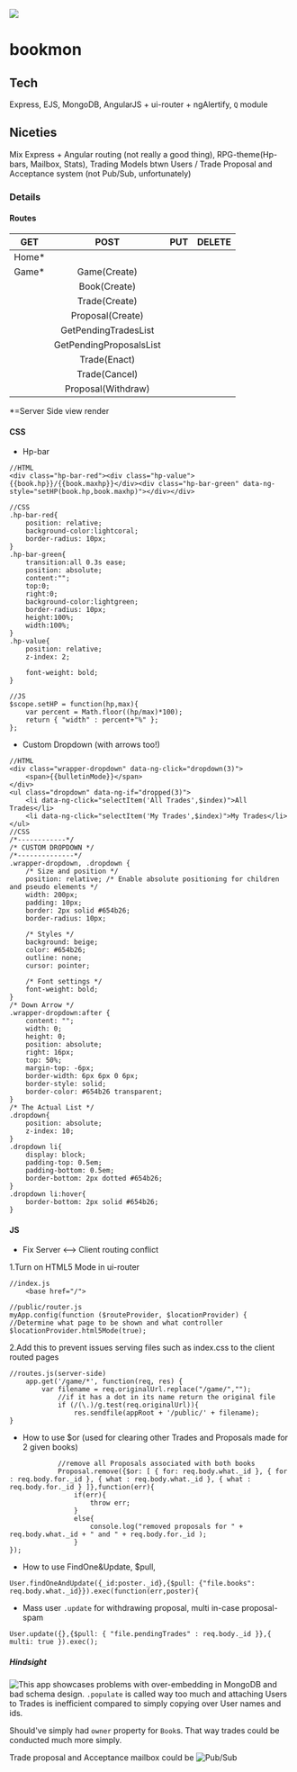 ![](http://res.cloudinary.com/dmj8qtant/image/upload/c_scale,w_600/v1461261954/egjehu0yamywhk8ke0wa.png)
# bookmon

## Tech
Express, EJS, MongoDB, AngularJS + ui-router + ngAlertify, ```Q``` module

## Niceties
Mix Express + Angular routing (not really a good thing), RPG-theme(Hp-bars, Mailbox, Stats), Trading Models btwn Users / Trade Proposal and Acceptance system (not Pub/Sub, unfortunately)

### Details
#### Routes
| GET        | POST           | PUT  | DELETE  |
| ---------- |:--------------:| ----:| -------:|
| Home*      |                |      |         |
| Game*      |  Game(Create)  |      |         |
|            |  Book(Create)  |      |         |
|            |  Trade(Create)  |      |         |
|            |  Proposal(Create)  |      |         |
|            |  GetPendingTradesList  |      |         |
|            |  GetPendingProposalsList  |      |         |
|            |  Trade(Enact)  |      |         |
|            |  Trade(Cancel)  |      |         |
|            |  Proposal(Withdraw)  |      |         |


*=Server Side view render
#### CSS
 - Hp-bar
```
//HTML
<div class="hp-bar-red"><div class="hp-value">{{book.hp}}/{{book.maxhp}}</div><div class="hp-bar-green" data-ng-style="setHP(book.hp,book.maxhp)"></div></div>

//CSS
.hp-bar-red{
	position: relative;
	background-color:lightcoral;
	border-radius: 10px;
}
.hp-bar-green{
	transition:all 0.3s ease;
	position: absolute;
	content:"";
	top:0;
	right:0;
	background-color:lightgreen;
	border-radius: 10px;
	height:100%;
	width:100%;
}
.hp-value{
	position: relative;
	z-index: 2;
	
	font-weight: bold;
}

//JS
$scope.setHP = function(hp,max){
	var percent = Math.floor((hp/max)*100);
	return { "width" : percent+"%" };
};
```
 - Custom Dropdown (with arrows too!)
```
//HTML
<div class="wrapper-dropdown" data-ng-click="dropdown(3)">
	<span>{{bulletinMode}}</span>
</div>
<ul class="dropdown" data-ng-if="dropped(3)">
	<li data-ng-click="selectItem('All Trades',$index)">All Trades</li>
	<li data-ng-click="selectItem('My Trades',$index)">My Trades</li>
</ul>
//CSS
/*------------*/
/* CUSTOM DROPDOWN */
/*--------------*/
.wrapper-dropdown, .dropdown {
    /* Size and position */
    position: relative; /* Enable absolute positioning for children and pseudo elements */
    width: 200px;
    padding: 10px;
	border: 2px solid #654b26;
	border-radius: 10px;

    /* Styles */
    background: beige;
    color: #654b26;
    outline: none;
    cursor: pointer;

    /* Font settings */
    font-weight: bold;
}
/* Down Arrow */
.wrapper-dropdown:after {
    content: "";
    width: 0;
    height: 0;
    position: absolute;
    right: 16px;
    top: 50%;
    margin-top: -6px;
    border-width: 6px 6px 0 6px;
    border-style: solid;
    border-color: #654b26 transparent;    
}
/* The Actual List */
.dropdown{
	position: absolute;
	z-index: 10;
}
.dropdown li{
	display: block;
	padding-top: 0.5em;
	padding-bottom: 0.5em;
	border-bottom: 2px dotted #654b26;
}
.dropdown li:hover{
   	border-bottom: 2px solid #654b26;
}

```

#### JS
- Fix Server <--> Client routing conflict

1.Turn on HTML5 Mode in ui-router
```
//index.js
	<base href="/">
```
```
//public/router.js
myApp.config(function ($routeProvider, $locationProvider) {        //Determine what page to be shown and what controller
$locationProvider.html5Mode(true);
```
2.Add this to prevent issues serving files such as index.css to the client routed pages
```
//routes.js(server-side)
    app.get('/game/*', function(req, res) {
		var filename = req.originalUrl.replace("/game/","");
			//if it has a dot in its name return the original file
			if (/(\.)/g.test(req.originalUrl)){
				res.sendfile(appRoot + '/public/' + filename);
}
```
- How to use $or (used for clearing other Trades and Proposals made for 2 given books)
```
			//remove all Proposals associated with both books
			Proposal.remove({$or: [ { for: req.body.what._id }, { for : req.body.for._id }, { what : req.body.what._id }, { what : req.body.for._id } ]},function(err){
				if(err){
					throw err;
				}
				else{
					console.log("removed proposals for " + req.body.what._id + " and " + req.body.for._id );
				}
});
```

- How to use FindOne&Update, $pull, 
```
User.findOneAndUpdate({_id:poster._id},{$pull: {"file.books": req.body.what._id}}).exec(function(err,poster){
```
- Mass user ```.update``` for withdrawing proposal, multi in-case proposal-spam
```
User.update({},{$pull: { "file.pendingTrades" : req.body._id }},{ multi: true }).exec();
```

##### Hindsight
![This app](https://github.com/vtange/bookmon/tree/0e7392cf7c8ffc19120365cf43709db0170144aa) showcases problems with over-embedding in MongoDB and bad schema design. ```.populate``` is called way too much and attaching Users to Trades is inefficient compared to simply copying over User names and ids.

Should've simply had ```owner``` property for ```Book```s. That way trades could be conducted much more simply.

Trade proposal and Acceptance mailbox could be ![Pub/Sub](https://davidwalsh.name/pubsub-javascript) 
